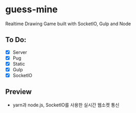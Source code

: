 # guess-mine
Realtime Drawing Game built with SocketIO, Gulp and Node


## To Do:

- [x] Server
- [x] Pug
- [x] Static
- [x] Gulp
- [x] SocketIO

## Preview
- yarn과 node.js, SocketIO를 사용한 실시간 웹소켓 통신
